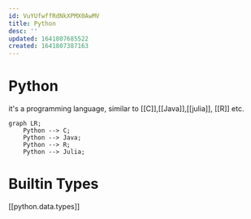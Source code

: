 ```yaml
---
id: VuYUfwffRdNkXPMX0AwMV
title: Python
desc: ''
updated: 1641807685522
created: 1641807387163
---
```


# Python
it's a programming language, similar to [[C]],[[Java]],[[julia]], [[R]] etc.
```mermaid
graph LR;
    Python --> C;
    Python --> Java;
    Python --> R;
    Python --> Julia;
```

# Builtin Types
[[python.data.types]]



